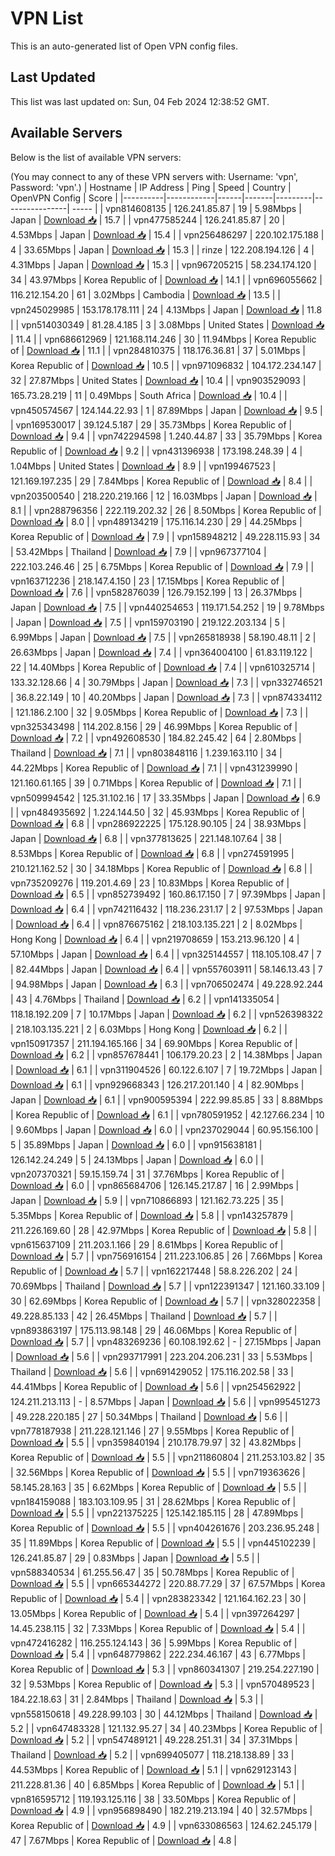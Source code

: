# VPN List

This is an auto-generated list of Open VPN config files.

## Last Updated

This list was last updated on: Sun, 04 Feb 2024 12:38:52 GMT.

## Available Servers

Below is the list of available VPN servers:

(You may connect to any of these VPN servers with: Username: 'vpn', Password: 'vpn'.)
| Hostname | IP Address | Ping | Speed | Country | OpenVPN Config | Score |
|----------|------------|------|-------|---------|----------------| ----- |
| vpn814608135 | 126.241.85.87 | 19 | 5.98Mbps | Japan | [Download 📥](./configs/server_0_JP.ovpn) | 15.7 |
| vpn477585244 | 126.241.85.87 | 20 | 4.53Mbps | Japan | [Download 📥](./configs/server_1_JP.ovpn) | 15.4 |
| vpn256486297 | 220.102.175.188 | 4 | 33.65Mbps | Japan | [Download 📥](./configs/server_2_JP.ovpn) | 15.3 |
| rinze | 122.208.194.126 | 4 | 4.31Mbps | Japan | [Download 📥](./configs/server_3_JP.ovpn) | 15.3 |
| vpn967205215 | 58.234.174.120 | 34 | 43.97Mbps | Korea Republic of | [Download 📥](./configs/server_4_KR.ovpn) | 14.1 |
| vpn696055662 | 116.212.154.20 | 61 | 3.02Mbps | Cambodia | [Download 📥](./configs/server_5_KH.ovpn) | 13.5 |
| vpn245029985 | 153.178.178.111 | 24 | 4.13Mbps | Japan | [Download 📥](./configs/server_6_JP.ovpn) | 11.8 |
| vpn514030349 | 81.28.4.185 | 3 | 3.08Mbps | United States | [Download 📥](./configs/server_7_US.ovpn) | 11.4 |
| vpn686612969 | 121.168.114.246 | 30 | 11.94Mbps | Korea Republic of | [Download 📥](./configs/server_8_KR.ovpn) | 11.1 |
| vpn284810375 | 118.176.36.81 | 37 | 5.01Mbps | Korea Republic of | [Download 📥](./configs/server_9_KR.ovpn) | 10.5 |
| vpn971096832 | 104.172.234.147 | 32 | 27.87Mbps | United States | [Download 📥](./configs/server_10_US.ovpn) | 10.4 |
| vpn903529093 | 165.73.28.219 | 11 | 0.49Mbps | South Africa | [Download 📥](./configs/server_11_ZA.ovpn) | 10.4 |
| vpn450574567 | 124.144.22.93 | 1 | 87.89Mbps | Japan | [Download 📥](./configs/server_12_JP.ovpn) | 9.5 |
| vpn169530017 | 39.124.5.187 | 29 | 35.73Mbps | Korea Republic of | [Download 📥](./configs/server_13_KR.ovpn) | 9.4 |
| vpn742294598 | 1.240.44.87 | 33 | 35.79Mbps | Korea Republic of | [Download 📥](./configs/server_14_KR.ovpn) | 9.2 |
| vpn431396938 | 173.198.248.39 | 4 | 1.04Mbps | United States | [Download 📥](./configs/server_15_US.ovpn) | 8.9 |
| vpn199467523 | 121.169.197.235 | 29 | 7.84Mbps | Korea Republic of | [Download 📥](./configs/server_16_KR.ovpn) | 8.4 |
| vpn203500540 | 218.220.219.166 | 12 | 16.03Mbps | Japan | [Download 📥](./configs/server_17_JP.ovpn) | 8.1 |
| vpn288796356 | 222.119.202.32 | 26 | 8.50Mbps | Korea Republic of | [Download 📥](./configs/server_18_KR.ovpn) | 8.0 |
| vpn489134219 | 175.116.14.230 | 29 | 44.25Mbps | Korea Republic of | [Download 📥](./configs/server_19_KR.ovpn) | 7.9 |
| vpn158948212 | 49.228.115.93 | 34 | 53.42Mbps | Thailand | [Download 📥](./configs/server_20_TH.ovpn) | 7.9 |
| vpn967377104 | 222.103.246.46 | 25 | 6.75Mbps | Korea Republic of | [Download 📥](./configs/server_21_KR.ovpn) | 7.9 |
| vpn163712236 | 218.147.4.150 | 23 | 17.15Mbps | Korea Republic of | [Download 📥](./configs/server_22_KR.ovpn) | 7.6 |
| vpn582876039 | 126.79.152.199 | 13 | 26.37Mbps | Japan | [Download 📥](./configs/server_23_JP.ovpn) | 7.5 |
| vpn440254653 | 119.171.54.252 | 19 | 9.78Mbps | Japan | [Download 📥](./configs/server_24_JP.ovpn) | 7.5 |
| vpn159703190 | 219.122.203.134 | 5 | 6.99Mbps | Japan | [Download 📥](./configs/server_25_JP.ovpn) | 7.5 |
| vpn265818938 | 58.190.48.11 | 2 | 26.63Mbps | Japan | [Download 📥](./configs/server_26_JP.ovpn) | 7.4 |
| vpn364004100 | 61.83.119.122 | 22 | 14.40Mbps | Korea Republic of | [Download 📥](./configs/server_27_KR.ovpn) | 7.4 |
| vpn610325714 | 133.32.128.66 | 4 | 30.79Mbps | Japan | [Download 📥](./configs/server_28_JP.ovpn) | 7.3 |
| vpn332746521 | 36.8.22.149 | 10 | 40.20Mbps | Japan | [Download 📥](./configs/server_29_JP.ovpn) | 7.3 |
| vpn874334112 | 121.186.2.100 | 32 | 9.05Mbps | Korea Republic of | [Download 📥](./configs/server_30_KR.ovpn) | 7.3 |
| vpn325343498 | 114.202.8.156 | 29 | 46.99Mbps | Korea Republic of | [Download 📥](./configs/server_31_KR.ovpn) | 7.2 |
| vpn492608530 | 184.82.245.42 | 64 | 2.80Mbps | Thailand | [Download 📥](./configs/server_32_TH.ovpn) | 7.1 |
| vpn803848116 | 1.239.163.110 | 34 | 44.22Mbps | Korea Republic of | [Download 📥](./configs/server_33_KR.ovpn) | 7.1 |
| vpn431239990 | 121.160.61.165 | 39 | 0.71Mbps | Korea Republic of | [Download 📥](./configs/server_34_KR.ovpn) | 7.1 |
| vpn509994542 | 125.31.102.16 | 17 | 33.35Mbps | Japan | [Download 📥](./configs/server_35_JP.ovpn) | 6.9 |
| vpn484935692 | 1.224.144.50 | 32 | 45.93Mbps | Korea Republic of | [Download 📥](./configs/server_36_KR.ovpn) | 6.8 |
| vpn286922225 | 175.128.90.105 | 24 | 38.93Mbps | Japan | [Download 📥](./configs/server_37_JP.ovpn) | 6.8 |
| vpn377813625 | 221.148.107.64 | 38 | 8.53Mbps | Korea Republic of | [Download 📥](./configs/server_38_KR.ovpn) | 6.8 |
| vpn274591995 | 210.121.162.52 | 30 | 34.18Mbps | Korea Republic of | [Download 📥](./configs/server_39_KR.ovpn) | 6.8 |
| vpn735209276 | 119.201.4.69 | 23 | 10.83Mbps | Korea Republic of | [Download 📥](./configs/server_40_KR.ovpn) | 6.5 |
| vpn852739492 | 160.86.17.150 | 7 | 97.39Mbps | Japan | [Download 📥](./configs/server_41_JP.ovpn) | 6.4 |
| vpn742116432 | 118.236.231.17 | 2 | 97.53Mbps | Japan | [Download 📥](./configs/server_42_JP.ovpn) | 6.4 |
| vpn876675162 | 218.103.135.221 | 2 | 8.02Mbps | Hong Kong | [Download 📥](./configs/server_43_HK.ovpn) | 6.4 |
| vpn219708659 | 153.213.96.120 | 4 | 57.10Mbps | Japan | [Download 📥](./configs/server_44_JP.ovpn) | 6.4 |
| vpn325144557 | 118.105.108.47 | 7 | 82.44Mbps | Japan | [Download 📥](./configs/server_45_JP.ovpn) | 6.4 |
| vpn557603911 | 58.146.13.43 | 7 | 94.98Mbps | Japan | [Download 📥](./configs/server_46_JP.ovpn) | 6.3 |
| vpn706502474 | 49.228.92.244 | 43 | 4.76Mbps | Thailand | [Download 📥](./configs/server_47_TH.ovpn) | 6.2 |
| vpn141335054 | 118.18.192.209 | 7 | 10.17Mbps | Japan | [Download 📥](./configs/server_48_JP.ovpn) | 6.2 |
| vpn526398322 | 218.103.135.221 | 2 | 6.03Mbps | Hong Kong | [Download 📥](./configs/server_49_HK.ovpn) | 6.2 |
| vpn150917357 | 211.194.165.166 | 34 | 69.90Mbps | Korea Republic of | [Download 📥](./configs/server_50_KR.ovpn) | 6.2 |
| vpn857678441 | 106.179.20.23 | 2 | 14.38Mbps | Japan | [Download 📥](./configs/server_51_JP.ovpn) | 6.1 |
| vpn311904526 | 60.122.6.107 | 7 | 19.72Mbps | Japan | [Download 📥](./configs/server_52_JP.ovpn) | 6.1 |
| vpn929668343 | 126.217.201.140 | 4 | 82.90Mbps | Japan | [Download 📥](./configs/server_53_JP.ovpn) | 6.1 |
| vpn900595394 | 222.99.85.85 | 33 | 8.88Mbps | Korea Republic of | [Download 📥](./configs/server_54_KR.ovpn) | 6.1 |
| vpn780591952 | 42.127.66.234 | 10 | 9.60Mbps | Japan | [Download 📥](./configs/server_55_JP.ovpn) | 6.0 |
| vpn237029044 | 60.95.156.100 | 5 | 35.89Mbps | Japan | [Download 📥](./configs/server_56_JP.ovpn) | 6.0 |
| vpn915638181 | 126.142.24.249 | 5 | 24.13Mbps | Japan | [Download 📥](./configs/server_57_JP.ovpn) | 6.0 |
| vpn207370321 | 59.15.159.74 | 31 | 37.76Mbps | Korea Republic of | [Download 📥](./configs/server_58_KR.ovpn) | 6.0 |
| vpn865684706 | 126.145.217.87 | 16 | 2.99Mbps | Japan | [Download 📥](./configs/server_59_JP.ovpn) | 5.9 |
| vpn710866893 | 121.162.73.225 | 35 | 5.35Mbps | Korea Republic of | [Download 📥](./configs/server_60_KR.ovpn) | 5.8 |
| vpn143257879 | 211.226.169.60 | 28 | 42.97Mbps | Korea Republic of | [Download 📥](./configs/server_61_KR.ovpn) | 5.8 |
| vpn615637109 | 211.203.1.166 | 29 | 8.61Mbps | Korea Republic of | [Download 📥](./configs/server_62_KR.ovpn) | 5.7 |
| vpn756916154 | 211.223.106.85 | 26 | 7.66Mbps | Korea Republic of | [Download 📥](./configs/server_63_KR.ovpn) | 5.7 |
| vpn162217448 | 58.8.226.202 | 24 | 70.69Mbps | Thailand | [Download 📥](./configs/server_64_TH.ovpn) | 5.7 |
| vpn122391347 | 121.160.33.109 | 30 | 62.69Mbps | Korea Republic of | [Download 📥](./configs/server_65_KR.ovpn) | 5.7 |
| vpn328022358 | 49.228.85.133 | 42 | 26.45Mbps | Thailand | [Download 📥](./configs/server_66_TH.ovpn) | 5.7 |
| vpn893863197 | 175.113.98.148 | 29 | 46.06Mbps | Korea Republic of | [Download 📥](./configs/server_67_KR.ovpn) | 5.7 |
| vpn483269236 | 60.108.192.62 | - | 27.15Mbps | Japan | [Download 📥](./configs/server_68_JP.ovpn) | 5.6 |
| vpn293717991 | 223.204.206.231 | 33 | 5.53Mbps | Thailand | [Download 📥](./configs/server_69_TH.ovpn) | 5.6 |
| vpn691429052 | 175.116.202.58 | 33 | 44.41Mbps | Korea Republic of | [Download 📥](./configs/server_70_KR.ovpn) | 5.6 |
| vpn254562922 | 124.211.213.113 | - | 8.57Mbps | Japan | [Download 📥](./configs/server_71_JP.ovpn) | 5.6 |
| vpn995451273 | 49.228.220.185 | 27 | 50.34Mbps | Thailand | [Download 📥](./configs/server_72_TH.ovpn) | 5.6 |
| vpn778187938 | 211.228.121.146 | 27 | 9.55Mbps | Korea Republic of | [Download 📥](./configs/server_73_KR.ovpn) | 5.5 |
| vpn359840194 | 210.178.79.97 | 32 | 43.82Mbps | Korea Republic of | [Download 📥](./configs/server_74_KR.ovpn) | 5.5 |
| vpn211860804 | 211.253.103.82 | 35 | 32.56Mbps | Korea Republic of | [Download 📥](./configs/server_75_KR.ovpn) | 5.5 |
| vpn719363626 | 58.145.28.163 | 35 | 6.62Mbps | Korea Republic of | [Download 📥](./configs/server_76_KR.ovpn) | 5.5 |
| vpn184159088 | 183.103.109.95 | 31 | 28.62Mbps | Korea Republic of | [Download 📥](./configs/server_77_KR.ovpn) | 5.5 |
| vpn221375225 | 125.142.185.115 | 28 | 47.89Mbps | Korea Republic of | [Download 📥](./configs/server_78_KR.ovpn) | 5.5 |
| vpn404261676 | 203.236.95.248 | 35 | 11.89Mbps | Korea Republic of | [Download 📥](./configs/server_79_KR.ovpn) | 5.5 |
| vpn445102239 | 126.241.85.87 | 29 | 0.83Mbps | Japan | [Download 📥](./configs/server_80_JP.ovpn) | 5.5 |
| vpn588340534 | 61.255.56.47 | 35 | 50.78Mbps | Korea Republic of | [Download 📥](./configs/server_81_KR.ovpn) | 5.5 |
| vpn665344272 | 220.88.77.29 | 37 | 67.57Mbps | Korea Republic of | [Download 📥](./configs/server_82_KR.ovpn) | 5.4 |
| vpn283823342 | 121.164.162.23 | 30 | 13.05Mbps | Korea Republic of | [Download 📥](./configs/server_83_KR.ovpn) | 5.4 |
| vpn397264297 | 14.45.238.115 | 32 | 7.33Mbps | Korea Republic of | [Download 📥](./configs/server_84_KR.ovpn) | 5.4 |
| vpn472416282 | 116.255.124.143 | 36 | 5.99Mbps | Korea Republic of | [Download 📥](./configs/server_85_KR.ovpn) | 5.4 |
| vpn648779862 | 222.234.46.167 | 43 | 6.77Mbps | Korea Republic of | [Download 📥](./configs/server_86_KR.ovpn) | 5.3 |
| vpn860341307 | 219.254.227.190 | 32 | 9.53Mbps | Korea Republic of | [Download 📥](./configs/server_87_KR.ovpn) | 5.3 |
| vpn570489523 | 184.22.18.63 | 31 | 2.84Mbps | Thailand | [Download 📥](./configs/server_88_TH.ovpn) | 5.3 |
| vpn558150618 | 49.228.99.103 | 30 | 44.12Mbps | Thailand | [Download 📥](./configs/server_89_TH.ovpn) | 5.2 |
| vpn647483328 | 121.132.95.27 | 34 | 40.23Mbps | Korea Republic of | [Download 📥](./configs/server_90_KR.ovpn) | 5.2 |
| vpn547489121 | 49.228.251.31 | 34 | 37.31Mbps | Thailand | [Download 📥](./configs/server_91_TH.ovpn) | 5.2 |
| vpn699405077 | 118.218.138.89 | 33 | 44.53Mbps | Korea Republic of | [Download 📥](./configs/server_92_KR.ovpn) | 5.1 |
| vpn629123143 | 211.228.81.36 | 40 | 6.85Mbps | Korea Republic of | [Download 📥](./configs/server_93_KR.ovpn) | 5.1 |
| vpn816595712 | 119.193.125.116 | 38 | 33.50Mbps | Korea Republic of | [Download 📥](./configs/server_94_KR.ovpn) | 4.9 |
| vpn956898490 | 182.219.213.194 | 40 | 32.57Mbps | Korea Republic of | [Download 📥](./configs/server_95_KR.ovpn) | 4.9 |
| vpn633086563 | 124.62.245.179 | 47 | 7.67Mbps | Korea Republic of | [Download 📥](./configs/server_96_KR.ovpn) | 4.8 |
